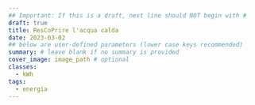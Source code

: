 ```yaml
---
## Important: If this is a draft, next line should NOT begin with #
draft: true
title: ResCoPrire l'acqua calda
date: 2023-03-02
## below are user-defined parameters (lower case keys recommended)
summary: # leave blank if no summary is provided
cover_image: image_path # optional
classes:
  - kWh
tags:
  - energia
---
```



<!--
  created 2023-03-02 12:02:04.749144 +0100 CET m=+0.104145001
-->